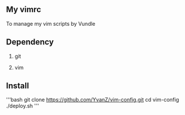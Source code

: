 ## My vimrc

To manage my vim scripts by Vundle

## Dependency

1. git

2. vim

## Install

'''bash
git clone https://github.com/YvanZ/vim-config.git
cd vim-config
./deploy.sh
'''
